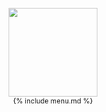 <!DOCTYPE html>
<html lang="bo">
  <head>
    <title>Jakhang</title>
    <meta charset="utf-8">
    <!-- Open Graph / Facebook -->
<meta property="og:type" content="website">
<meta property="og:url" content="{{site.web-url}}{{page.url}}">
<meta property="og:title" content="{{page.title}}">
<meta property="og:audio" content="{{page.audio}}">
<meta property="og:description" content="{{page.intro}}">
<meta property="og:image" content="{{site.web-url}}{{page.banner}}">

<!-- Twitter -->
<meta property="twitter:card" content="summary_large_image">
<meta property="twitter:url" content="{{site.web-url}}{{page.url}}">
<meta property="twitter:creator" content="{{site.author}}">
<meta property="twitter:title" content="{{page.title}}">
<meta property="twitter:player" content="{{page.audio}}">
<meta property="twitter:description" content="{{page.intro}}">
<meta property="twitter:image" content="{{page.banner}}">
<!-- Twitter  Ends-->
    <meta name="viewport" content="width=device-width, initial-scale=1, shrink-to-fit=no">
    <link rel="stylesheet" href="https://fonts.googleapis.com/css?family=Poppins:200,300,400,700,900"> 
    <link rel="stylesheet" href="{{site.baseurl}}/assets/fonts/icomoon/style.css">
    <link rel="stylesheet" href="{{site.baseurl}}/assets/css/bootstrap.min.css">
    <link rel="stylesheet" href="{{site.baseurl}}/assets/css/magnific-popup.css">
    <link rel="stylesheet" href="{{site.baseurl}}/assets/css/jquery-ui.css">
    <link rel="stylesheet" href="{{site.baseurl}}/assets/css/owl.carousel.min.css">
    <link rel="stylesheet" href="{{site.baseurl}}/assets/css/owl.theme.default.min.css">
    <link rel="stylesheet" href="{{}}/assets/css/mediaelementplayer.css">
    <link rel="stylesheet" href="{{site.baseurl}}/assets/css/aos.css">
    <link rel="stylesheet" href="{{site.baseurl}}/assets/css/style.css">
    <link rel="icon" href="{{site.baseurl}}/assets/images/logo-title-sm.png">
    <script type="text/javascript" src="{{site.baseurl}}/assets/js/script.js"></script>
    <!-- Global site tag (gtag.js) - Google Analytics -->
<script async src="https://www.googletagmanager.com/gtag/js?id=G-B86YRDLTZ4"></script>
<script>
  window.dataLayer = window.dataLayer || [];
  function gtag(){dataLayer.push(arguments);}
  gtag('js', new Date());

  gtag('config', 'G-B86YRDLTZ4');
</script>
<!-- Google Tag Manager -->
<script>
  (function(w,d,s,l,i){w[l]=w[l]||[];w[l].push({'gtm.start':
new Date().getTime(),event:'gtm.js'});var f=d.getElementsByTagName(s)[0],
j=d.createElement(s),dl=l!='dataLayer'?'&l='+l:'';j.async=true;j.src=
'https://www.googletagmanager.com/gtm.js?id='+i+dl;f.parentNode.insertBefore(j,f);
})(window,document,'script','dataLayer','GTM-PRXFTT8');
</script>
<!-- End Google Tag Manager -->
  </head>
  <body>
  <!-- Google Tag Manager (noscript) -->
<noscript><iframe src="https://www.googletagmanager.com/ns.html?id=GTM-PRXFTT8"
height="0" width="0" style="display:none;visibility:hidden"></iframe></noscript>
<!-- End Google Tag Manager (noscript) -->
  <div class="site-wrap">
    <div class="site-mobile-menu">
      <div class="site-mobile-menu-header">
        <div class="site-mobile-menu-close mt-3">
          <span class="icon-close2 js-menu-toggle"></span>
        </div>
      </div>
      <div class="site-mobile-menu-body"></div>
    </div>
    <header class="site-navbar py-4 absolute transparent" role="banner">
      <div class="container">
        <div class="row align-items-center">         
          <div class="col-3" data-aos="fade-down">
            <a href="{{site.baseurl}}/index.html" class="text-white h2 site-title">
             <img src="{{site.baseurl}}/assets/images/logo-icon.png" width="180px">
            </a>
          </div>
          <div class="col-9" data-aos="fade-down">
           {% include menu.md %}
          </div>
        </div>
      </div>     
    </header>